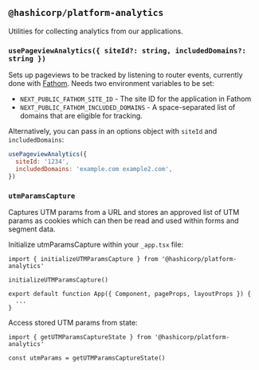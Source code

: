 ## `@hashicorp/platform-analytics`

Utilities for collecting analytics from our applications.

### `usePageviewAnalytics({ siteId?: string, includedDomains?: string })`

Sets up pageviews to be tracked by listening to router events, currently done with [Fathom](https://usefathom.com). Needs two environment variables to be set:

- `NEXT_PUBLIC_FATHOM_SITE_ID` - The site ID for the application in Fathom
- `NEXT_PUBLIC_FATHOM_INCLUDED_DOMAINS` - A space-separated list of domains that are eligible for tracking.

Alternatively, you can pass in an options object with `siteId` and `includedDomains`:

```js
usePageviewAnalytics({
  siteId: '1234',
  includedDomains: 'example.com example2.com',
})
```

### `utmParamsCapture`

Captures UTM params from a URL and stores an approved list of UTM params as cookies which can then be read and used within forms and segment data.

Initialize utmParamsCapture within your `_app.tsx` file:

```tsx
import { initializeUTMParamsCapture } from '@hashicorp/platform-analytics'

initializeUTMParamsCapture()

export default function App({ Component, pageProps, layoutProps }) {
  ...
}
```

Access stored UTM params from state:

```tsx
import { getUTMParamsCaptureState } from '@hashicorp/platform-analytics'

const utmParams = getUTMParamsCaptureState()
```
